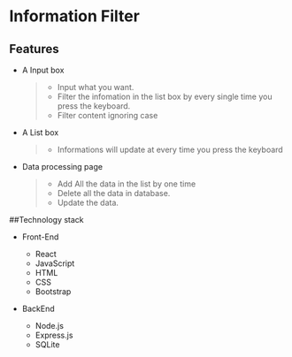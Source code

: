 # Information Filter

## Features

* A Input box
  > - Input what you want.
  > - Filter the infomation in the list box by every single time you press the keyboard.
  > - Filter content ignoring case

* A List box
  > - Informations will update at every time you press the keyboard

* Data processing page
  > - Add All the data in the list by one time 
  > - Delete all the data in database.
  > - Update the data.

##Technology stack

* Front-End
  - React
  - JavaScript
  - HTML
  - CSS
  - Bootstrap

* BackEnd
  - Node.js
  - Express.js
  - SQLite
